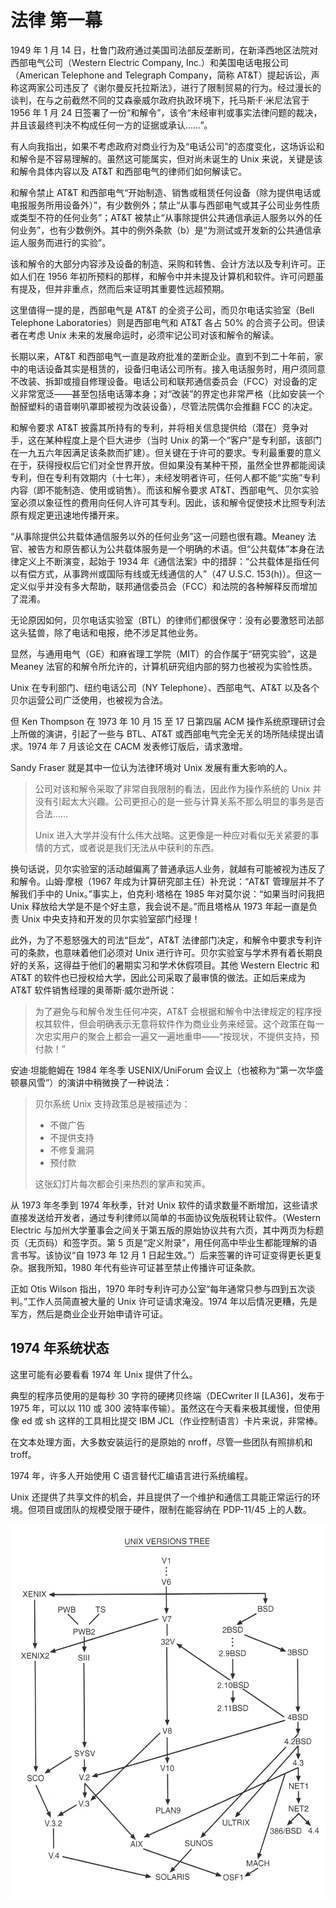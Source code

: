 # 法律 第一幕

1949 年 1 月 14 日，杜鲁门政府通过美国司法部反垄断司，在新泽西地区法院对西部电气公司（Western Electric Company, Inc.）和美国电话电报公司（American Telephone and Telegraph Company，简称 AT\&T）提起诉讼，声称这两家公司违反了《谢尔曼反托拉斯法》，进行了限制贸易的行为。经过漫长的谈判，在与之前截然不同的艾森豪威尔政府执政环境下，托马斯·F·米尼法官于 1956 年 1 月 24 日签署了一份“和解令”，该令“未经审判或事实法律问题的裁决，并且该最终判决不构成任何一方的证据或承认……”。

有人向我指出，如果不考虑政府对商业行为及“电话公司”的态度变化，这场诉讼和和解令是不容易理解的。虽然这可能属实，但对尚未诞生的 Unix 来说，关键是该和解令具体内容以及 AT\&T 和西部电气的律师们如何解读它。

和解令禁止 AT\&T 和西部电气“开始制造、销售或租赁任何设备（除为提供电话或电报服务所用设备外）”，有少数例外；禁止“从事与西部电气或其子公司业务性质或类型不符的任何业务”；AT\&T 被禁止“从事除提供公共通信承运人服务以外的任何业务”，也有少数例外。其中的例外条款（b）是“为测试或开发新的公共通信承运人服务而进行的实验”。

该和解令的大部分内容涉及设备的制造、采购和转售、会计方法以及专利许可。正如人们在 1956 年初所预料的那样，和解令中并未提及计算机和软件。许可问题虽有提及，但并非重点，然而后来证明其重要性远超预期。

这里值得一提的是，西部电气是 AT\&T 的全资子公司，而贝尔电话实验室（Bell Telephone Laboratories）则是西部电气和 AT\&T 各占 50% 的合资子公司。但读者在考虑 Unix 未来的发展命运时，必须牢记公司对该和解令的解读。

长期以来，AT\&T 和西部电气一直是政府批准的垄断企业。直到不到二十年前，家中的电话设备其实是租赁的，设备归电话公司所有。接入电话服务时，用户须同意不改装、拆卸或擅自修理设备。电话公司和联邦通信委员会（FCC）对设备的定义非常宽泛——甚至包括电话簿本身；对“改装”的界定也非常严格（比如安装一个酚醛塑料的语音喇叭罩即被视为改装设备），尽管法院偶尔会推翻 FCC 的决定。

和解令要求 AT\&T 披露其所持有的专利，并将相关信息提供给（潜在）竞争对手，这在某种程度上是个巨大进步（当时 Unix 的第一个“客户”是专利部，该部门在一九五六年因满足该条款而扩建）。但关键在于许可的要求。专利最重要的意义在于，获得授权后它们对全世界开放。但如果没有某种干预，虽然全世界都能阅读专利，但在专利有效期内（十七年），未经发明者许可，任何人都不能“实施”专利内容（即不能制造、使用或销售）。而该和解令要求 AT\&T、西部电气、贝尔实验室必须以象征性的费用向任何人许可其专利。因此，该和解令促使技术比照专利法原有规定更迅速地传播开来。

“从事除提供公共载体通信服务以外的任何业务”这一问题也很有趣。Meaney 法官、被告方和原告都认为公共载体服务是一个明确的术语。但“公共载体”本身在法律定义上不断演变，起始于 1934 年《通信法案》中的措辞：“公共载体是指任何以有偿方式，从事跨州或国际有线或无线通信的人”（47 U.S.C. 153(h)）。但这一定义似乎并没有多大帮助，联邦通信委员会（FCC）和法院的各种解释反而增加了混淆。

无论原因如何，贝尔电话实验室（BTL）的律师们都很保守：没有必要激怒司法部这头猛兽，除了电话和电报，绝不涉足其他业务。

显然，与通用电气（GE）和麻省理工学院（MIT）的合作属于“研究实验”，这是 Meaney 法官的和解令所允许的，计算机研究组内部的努力也被视为实验性质。

Unix 在专利部门、纽约电话公司（NY Telephone）、西部电气、AT\&T 以及各个贝尔运营公司广泛使用，也被视为合法。

但 Ken Thompson 在 1973 年 10 月 15 至 17 日第四届 ACM 操作系统原理研讨会上所做的演讲，引起了一些与 BTL、AT\&T 或西部电气完全无关的场所陆续提出请求。1974 年 7 月该论文在 CACM 发表修订版后，请求激增。

Sandy Fraser 就是其中一位认为法律环境对 Unix 发展有重大影响的人。

>公司对该和解令采取了非常自我限制的看法，因此作为操作系统的 Unix 并没有引起太大兴趣。公司更担心的是一些与计算关系不那么明显的事务是否合法……
>
>Unix 进入大学并没有什么伟大战略。这更像是一种应对看似无关紧要的事情的方式，或者说是我们无法从中获利的东西。

换句话说，贝尔实验室的活动越偏离了普通承运人业务，就越有可能被视为违反了和解令。山姆·摩根（1967 年成为计算研究部主任）补充说：“AT\&T 管理层并不了解我们手中的 Unix。”事实上，伯克利·塔格在 1985 年对莫尔说：“如果当时问我把 Unix 释放给大学是不是个好主意，我会说不是。”而且塔格从 1973 年起一直是负责 Unix 中央支持和开发的贝尔实验室部门经理！

此外，为了不惹怒强大的司法“巨龙”，AT\&T 法律部门决定，和解令中要求专利许可的条款，也意味着他们必须对 Unix 进行许可。贝尔实验室与学术界有着长期良好的关系，这得益于他们的暑期实习和学术休假项目。其他 Western Electric 和 AT\&T 的软件也已授权给大学，因此公司采取了最审慎的做法。正如后来成为 AT\&T 软件销售经理的奥蒂斯·威尔逊所说：

>为了避免与和解令发生任何冲突，AT\&T 会根据和解令中法律规定的程序授权其软件，但会明确表示无意将软件作为商业业务来经营。这个政策在每一次忠实用户的聚会上都会一遍又一遍地重申——“按现状，不提供支持，预付款！”

安迪·坦能鲍姆在 1984 年冬季 USENIX/UniForum 会议上（也被称为“第一次华盛顿暴风雪”）的演讲中稍微换了一种说法：

>贝尔系统 Unix 支持政策总是被描述为：
>
>* 不做广告
>* 不提供支持
>* 不修复漏洞
>* 预付款
>
>这张幻灯片每次都会引来热烈的掌声和笑声。

从 1973 年冬季到 1974 年秋季，针对 Unix 软件的请求数量不断增加，这些请求直接发送给开发者，通过专利律师以简单的书面协议免版税转让软件。（Western Electric 与加州大学董事会之间关于第五版的原始协议共有六页，其中两页为标题页（无页码）和签字页。第 5 页是“定义附录”，用任何高中毕业生都能理解的语言书写。该协议“自 1973 年 12 月 1 日起生效。”）后来签署的许可证变得更长更复杂。据我所知，1980 年代有些许可证甚至禁止传播许可证条款。

正如 Otis Wilson 指出，1970 年时专利许可办公室“每年通常只参与四到五次谈判。”工作人员简直被大量的 Unix 许可证请求淹没。1974 年以后情况更糟，先是军方，然后是商业企业开始申请许可证。

## 1974 年系统状态

这里可能有必要看看 1974 年 Unix 提供了什么。

典型的程序员使用的是每秒 30 字符的硬拷贝终端（DECwriter II \[LA36]，发布于 1975 年，可以以 110 或 300 波特率传输）。虽然这在今天看来极其缓慢，但使用像 ed 或 sh 这样的工具相比提交 IBM JCL（作业控制语言）卡片来说，非常棒。

在文本处理方面，大多数安装运行的是原始的 nroff，尽管一些团队有照排机和 troff。

1974 年，许多人开始使用 C 语言替代汇编语言进行系统编程。

Unix 还提供了共享文件的机会，并且提供了一个维护和通信工具能正常运行的环境。但项目或团队的规模受限于硬件，限制在能容纳在 PDP-11/45 上的人数。


 ![](/assets/unix_versions_tree.jpg) 

